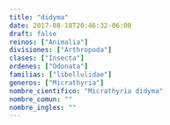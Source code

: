 ```yaml
---
title: "didyma"
date: 2017-08-18T20:46:32-06:00
draft: false
reinos: ["Animalia"]
divisiones: ["Arthropoda"]
clases: ["Insecta"]
ordenes: ["Odonata"]
familias: ["libellulidae"]
generos: ["Micrathyria"]
nombre_cientifico: "Micrathyria didyma"
nombre_comun: ""
nombre_ingles: ""
---
```

